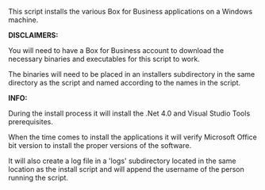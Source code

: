 This script installs the various Box for Business applications on a Windows machine.

**DISCLAIMERS:**

You will need to have a Box for Business account to download the necessary binaries and executables for this script to work.

The binaries will need to be placed in an installers subdirectory in the same directory as the script and named according to the names in the script.

**INFO:**

During the install process it will install the .Net 4.0 and Visual Studio Tools prerequisites.

When the time comes to install the applications it will verify Microsoft Office bit version to install the proper versions of the software.

It will also create a log file in a 'logs' subdirectory located in the same location as the install script and will append the username of the person running the script.